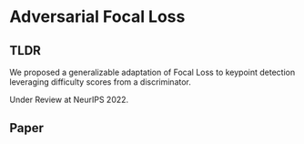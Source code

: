 # Adversarial Focal Loss

## TLDR
We proposed a generalizable adaptation of Focal Loss to keypoint detection leveraging difficulty scores from a discriminator.

Under Review at NeurIPS 2022.

## Paper

<object data="paper/AFL_20220519.pdf" width="1000" height="1000" type='application/pdf'></object>
